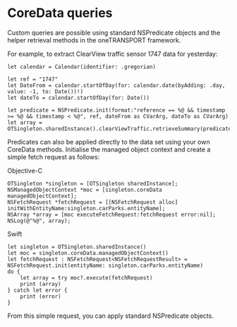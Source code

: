 CoreData queries
================

Custom queries are possible using standard NSPredicate objects and the helper retrieval methods in the oneTRANSPORT framework.

For example, to extract ClearView traffic sensor 1747 data for yesterday:

	let calendar = Calendar(identifier: .gregorian)

	let ref = "1747"
	let DateFrom = calendar.startOfDay(for: calendar.date(byAdding: .day, value: -1, to: Date())!)
	let dateTo = calendar.startOfDay(for: Date())

	let predicate = NSPredicate.init(format:"reference == %@ && timestamp >= %@ && timestamp < %@",	ref, dateFrom as CVarArg, dateTo as CVarArg)
	let array = OTSingleton.sharedInstance().clearViewTraffic.retrieveSummary(predicate)


Predicates can also be applied directly to the data set using your own CoreData methods. Initialise the managed object context and create a simple fetch request as follows:

Objective-C
	
	OTSingleton *singleton = [OTSingleton sharedInstance];
	NSManagedObjectContext *moc = [singleton.coreData managedObjectContext];
	NSFetchRequest *fetchRequest = [[NSFetchRequest alloc] initWithEntityName:singleton.carParks.entityName];
	NSArray *array = [moc executeFetchRequest:fetchRequest error:nil];
	NSLog(@"%@", array);
	
Swift

	let singleton = OTSingleton.sharedInstance()
	let moc = singleton.coreData.managedObjectContext()
	let fetchRequest : NSFetchRequest<NSFetchRequestResult> = NSFetchRequest.init(entityName: singleton.carParks.entityName)
	do {
	    let array = try moc?.execute(fetchRequest)
	    print (array)
	} catch let error {
	    print (error)
	}

From this simple request, you can apply standard NSPredicate objects.